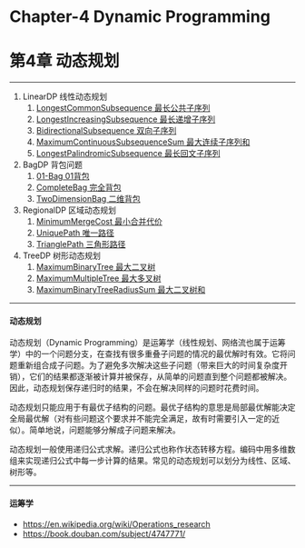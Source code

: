 # Chapter-4 Dynamic Programming
# 第4章 动态规划

--------

1. LinearDP 线性动态规划
    1. [LongestCommonSubsequence 最长公共子序列](LinearDP/LongestCommonSubsequence/)
    2. [LongestIncreasingSubsequence 最长递增子序列](LinearDP/LongestIncreasingSubsequence/)
    3. [BidirectionalSubsequence 双向子序列](LinearDP/BidirectionalSubsequence/)
    4. [MaximumContinuousSubsequenceSum 最大连续子序列和](LinearDP/MaximumContinuousSubsequenceSum/)
    5. [LongestPalindromicSubsequence 最长回文子序列](LinearDP/LongestPalindromicSubsequence/)
2. BagDP 背包问题
    1. [01-Bag 01背包](BagDP/01-Bag/)
    2. [CompleteBag 完全背包](BagDP/CompleteBag/)
    3. [TwoDimensionBag 二维背包](BagDP/TwoDimensionBag/)
3. RegionalDP 区域动态规划
    1. [MinimumMergeCost 最小合并代价](RegionalDP/MinimumMergeCost/)
    2. [UniquePath 唯一路径](RegionalDP/UniquePath/)
    3. [TrianglePath 三角形路径](RegionalDP/TrianglePath/)
4. TreeDP 树形动态规划
    1. [MaximumBinaryTree 最大二叉树](TreeDP/MaximumBinaryTree/)
    2. [MaximumMultipleTree 最大多叉树](TreeDP/MaximumMultipleTree/)
    5. [MaximumBinaryTreeRadiusSum 最大二叉树和](TreeDP/MaximumBinaryTreeRadiusSum/)

--------

#### 动态规划

动态规划（Dynamic Programming）是运筹学（线性规划、网络流也属于运筹学）中的一个问题分支，在查找有很多重叠子问题的情况的最优解时有效。它将问题重新组合成子问题。为了避免多次解决这些子问题（带来巨大的时间复杂度开销），它们的结果都逐渐被计算并被保存，从简单的问题直到整个问题都被解决。因此，动态规划保存递归时的结果，不会在解决同样的问题时花费时间。

动态规划只能应用于有最优子结构的问题。最优子结构的意思是局部最优解能决定全局最优解（对有些问题这个要求并不能完全满足，故有时需要引入一定的近似）。简单地说，问题能够分解成子问题来解决。

动态规划一般使用递归公式求解。递归公式也称作状态转移方程。编码中用多维数组来实现递归公式中每一步计算的结果。常见的动态规划可以划分为线性、区域、树形等。

--------

#### 运筹学

* https://en.wikipedia.org/wiki/Operations_research
* https://book.douban.com/subject/4747771/
